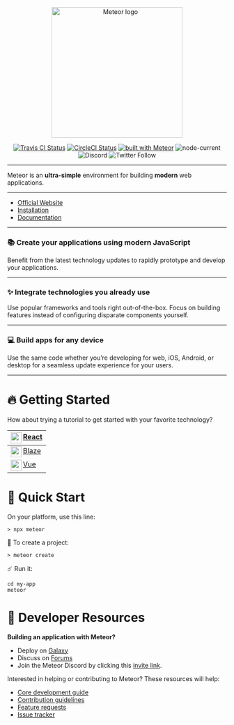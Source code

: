 <div align="center">
  <a href="https://www.meteor.com" target="_blank">
    <picture>
      <source media="(prefers-color-scheme: dark)" srcset="https://dmtgy0px4zdqn.cloudfront.net/images/meteor-logo.webp">
      <source media="(prefers-color-scheme: light)" srcset="https://github.com/user-attachments/assets/0467afb6-4f36-4cad-9d78-237150d5d881">
      <img alt="Meteor logo" src="https://github.com/user-attachments/assets/0467afb6-4f36-4cad-9d78-237150d5d881" width="300">
    </picture>
  </a>
</div>

<div align="center">

[![Travis CI Status](https://api.travis-ci.com/meteor/meteor.svg?branch=devel)](https://app.travis-ci.com/github/meteor/meteor)
[![CircleCI Status](https://circleci.com/gh/meteor/meteor.svg?style=svg)](https://app.circleci.com/pipelines/github/meteor/meteor?branch=devel)
[![built with Meteor](https://img.shields.io/badge/Meteor-3.0.3-green?logo=meteor&logoColor=white)](https://meteor.com)
![node-current](https://img.shields.io/node/v/meteor)
![Discord](https://img.shields.io/discord/1247973371040239676)
![Twitter Follow](https://img.shields.io/twitter/follow/meteorjs?style=social)

</div>

<hr>

Meteor is an **ultra-simple** environment for building **modern** web applications.

<hr>

- [Official Website](https://www.meteor.com)
- [Installation](https://docs.meteor.com/about/install.html)
- [Documentation](https://docs.meteor.com/#/full/)

<hr>

### 📚 **Create your applications using modern JavaScript**

Benefit from the latest technology updates to rapidly prototype and develop your applications.

<hr>

### ✨ **Integrate technologies you already use**

Use popular frameworks and tools right out-of-the-box. Focus on building features instead of configuring disparate components yourself.

<hr>

### 💻 **Build apps for any device**

Use the same code whether you’re developing for web, iOS, Android, or desktop for a seamless update experience for your users.

<hr>

# 🔥 Getting Started

How about trying a tutorial to get started with your favorite technology?

| [<img align="left" width="25" src="https://upload.wikimedia.org/wikipedia/commons/a/a7/React-icon.svg"> React](https://docs.meteor.com/tutorials/react/) |
| - |
| [<img align="left" width="25" src="https://progsoft.net/images/blaze-css-icon-3e80acb3996047afd09f1150f53fcd78e98c1e1b.png"> Blaze](https://blaze-tutorial.meteor.com/) |
| [<img align="left" width="25" src="https://vuejs.org/images/logo.png"> Vue](https://docs.meteor.com/tutorials/vue/meteorjs3-vue3-vue-meteor-tracker.html) |

# 🚀 Quick Start

On your platform, use this line:

```shell
> npx meteor
```
 
🚀 To create a project:

```shell
> meteor create
```

☄️ Run it:

```shell
cd my-app
meteor
```

# 🧱 Developer Resources

**Building an application with Meteor?**

* Deploy on [Galaxy](https://www.meteor.com/cloud)
* Discuss on [Forums](https://forums.meteor.com/)
* Join the Meteor Discord by clicking this [invite link](https://discord.gg/hZkTCaVjmT).


Interested in helping or contributing to Meteor?  These resources will help:

* [Core development guide](DEVELOPMENT.md)
* [Contribution guidelines](CONTRIBUTING.md)
* [Feature requests](https://github.com/meteor/meteor/discussions/)
* [Issue tracker](https://github.com/meteor/meteor/issues)
